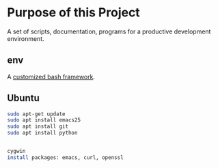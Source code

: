 # Purpose of this Project
A set of scripts, documentation, programs for a productive development environment.

## env
A [customized bash framework](bash/README.md).

## Ubuntu
```bash
sudo apt-get update
sudo apt install emacs25
sudo apt install git
sudo apt install python


cygwin 
install packages: emacs, curl, openssl

```



